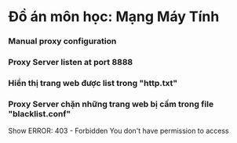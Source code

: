 # Đồ án môn học: Mạng Máy Tính
### Manual proxy configuration
### Proxy Server listen at port 8888
### Hiển thị trang web được list trong "http.txt"
### Proxy Server chặn những trang web bị cấm trong file "blacklist.conf"
  Show ERROR:
    403 - Forbidden
    You don't have permission to access












